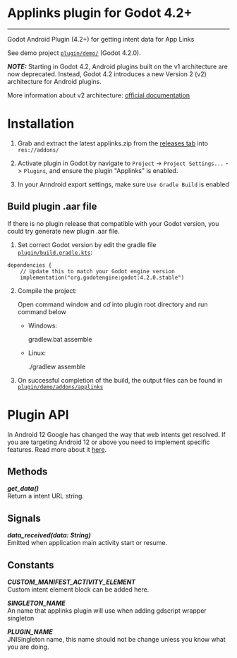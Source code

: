 Applinks plugin for Godot 4.2+ 
====================================
____________________________________


Godot Android Plugin (4.2+) for getting intent data for App Links 

See demo project [`plugin/demo/`](plugin/demo/) (Godot 4.2.0).

**_NOTE:_** Starting in Godot 4.2, Android plugins built on the v1 architecture are now deprecated. Instead, Godot 4.2 introduces a new Version 2 (v2) architecture for Android plugins.

More information about v2 architecture: [official documentation](https://docs.godotengine.org/en/stable/tutorials/platform/android/android_plugin.html "documentation")

Installation
============

1. Grab and extract the latest applinks.zip from the [releases tab](https://github.com/FoolLin/Godot-Applinks-Android-Plugin/releases) into `res://addons/`
   
2. Activate plugin in Godot by navigate to `Project` -> `Project Settings...` -> `Plugins`, and ensure the plugin "Applinks" is enabled.
   
3. In your Anndroid export settings, make sure `Use Gradle Build` is enabled

Build plugin .aar file
----------------------

If there is no plugin release that compatible with your Godot version, you could try generate new plugin .aar file.  

1. Set correct Godot version by edit the gradle file [`plugin/build.gradle.kts`](plugin/build.gradle.kts):

```
dependencies {
    // Update this to match your Godot engine version
    implementation("org.godotengine:godot:4.2.0.stable")
```

2. Compile the project:

	Open command window and *cd* into plugin root directory and run command below
	
	* Windows:
	
		gradlew.bat assemble
		
	* Linux:
	
		./gradlew assemble
	
3. On successful completion of the build, the output files can be found in
  [`plugin/demo/addons/applinks`](plugin/demo/addons/applinks)

# Plugin API

In Android 12 Google has changed the way that web intents get resolved. If you are targeting Android 12 or above you need to implement specific features. 
Read more about it [here](https://developer.android.com/about/versions/12/behavior-changes-all#web-intent-resolution).
	
Methods
-------

***get_data()***  
Return a intent URL string.

Signals
---------------

***data_received(data: String)***  
Emitted when application main activity start or resume.

Constants
-----------

***CUSTOM_MANIFEST_ACTIVITY_ELEMENT***  
Custom intent element block can be added here.

***SINGLETON_NAME***  
An name that applinks plugin will use when adding gdscript wrapper singleton

***PLUGIN_NAME***  
JNISingleton name, this name should not be change unless you know what you are doing.
